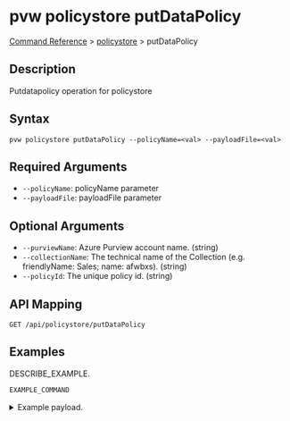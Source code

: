 # pvw policystore putDataPolicy
[Command Reference](../../../README.md#command-reference) > [policystore](./main.md) > putDataPolicy

## Description
Putdatapolicy operation for policystore

## Syntax
```
pvw policystore putDataPolicy --policyName=<val> --payloadFile=<val>
```

## Required Arguments
- `--policyName`: policyName parameter
- `--payloadFile`: payloadFile parameter

## Optional Arguments
- `--purviewName`: Azure Purview account name. (string)
- `--collectionName`: The technical name of the Collection (e.g. friendlyName: Sales; name: afwbxs). (string)
- `--policyId`: The unique policy id. (string)

## API Mapping
 >  > []()
```
GET /api/policystore/putDataPolicy
```

## Examples
DESCRIBE_EXAMPLE.
```powershell
EXAMPLE_COMMAND
```
<details><summary>Example payload.</summary>
<p>

```json
PASTE_JSON_HERE
```
</p>
</details>